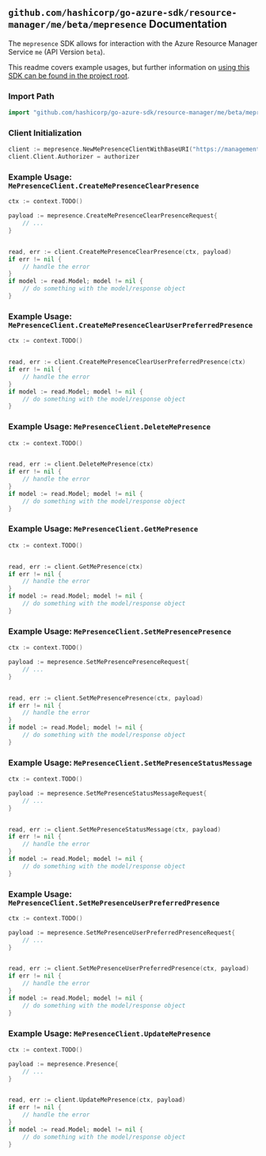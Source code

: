 
## `github.com/hashicorp/go-azure-sdk/resource-manager/me/beta/mepresence` Documentation

The `mepresence` SDK allows for interaction with the Azure Resource Manager Service `me` (API Version `beta`).

This readme covers example usages, but further information on [using this SDK can be found in the project root](https://github.com/hashicorp/go-azure-sdk/tree/main/docs).

### Import Path

```go
import "github.com/hashicorp/go-azure-sdk/resource-manager/me/beta/mepresence"
```


### Client Initialization

```go
client := mepresence.NewMePresenceClientWithBaseURI("https://management.azure.com")
client.Client.Authorizer = authorizer
```


### Example Usage: `MePresenceClient.CreateMePresenceClearPresence`

```go
ctx := context.TODO()

payload := mepresence.CreateMePresenceClearPresenceRequest{
	// ...
}


read, err := client.CreateMePresenceClearPresence(ctx, payload)
if err != nil {
	// handle the error
}
if model := read.Model; model != nil {
	// do something with the model/response object
}
```


### Example Usage: `MePresenceClient.CreateMePresenceClearUserPreferredPresence`

```go
ctx := context.TODO()


read, err := client.CreateMePresenceClearUserPreferredPresence(ctx)
if err != nil {
	// handle the error
}
if model := read.Model; model != nil {
	// do something with the model/response object
}
```


### Example Usage: `MePresenceClient.DeleteMePresence`

```go
ctx := context.TODO()


read, err := client.DeleteMePresence(ctx)
if err != nil {
	// handle the error
}
if model := read.Model; model != nil {
	// do something with the model/response object
}
```


### Example Usage: `MePresenceClient.GetMePresence`

```go
ctx := context.TODO()


read, err := client.GetMePresence(ctx)
if err != nil {
	// handle the error
}
if model := read.Model; model != nil {
	// do something with the model/response object
}
```


### Example Usage: `MePresenceClient.SetMePresencePresence`

```go
ctx := context.TODO()

payload := mepresence.SetMePresencePresenceRequest{
	// ...
}


read, err := client.SetMePresencePresence(ctx, payload)
if err != nil {
	// handle the error
}
if model := read.Model; model != nil {
	// do something with the model/response object
}
```


### Example Usage: `MePresenceClient.SetMePresenceStatusMessage`

```go
ctx := context.TODO()

payload := mepresence.SetMePresenceStatusMessageRequest{
	// ...
}


read, err := client.SetMePresenceStatusMessage(ctx, payload)
if err != nil {
	// handle the error
}
if model := read.Model; model != nil {
	// do something with the model/response object
}
```


### Example Usage: `MePresenceClient.SetMePresenceUserPreferredPresence`

```go
ctx := context.TODO()

payload := mepresence.SetMePresenceUserPreferredPresenceRequest{
	// ...
}


read, err := client.SetMePresenceUserPreferredPresence(ctx, payload)
if err != nil {
	// handle the error
}
if model := read.Model; model != nil {
	// do something with the model/response object
}
```


### Example Usage: `MePresenceClient.UpdateMePresence`

```go
ctx := context.TODO()

payload := mepresence.Presence{
	// ...
}


read, err := client.UpdateMePresence(ctx, payload)
if err != nil {
	// handle the error
}
if model := read.Model; model != nil {
	// do something with the model/response object
}
```
